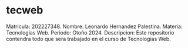 # tecweb
Matricula: 202227348.
Nombre: Leonardo Hernandez Palestina.
Materia: Tecnologias Web.
Periodo: Otoño 2024.
Descripcion: Este repositorio contendra todo que sera trabajado en el curso de Tecnologias Web.

